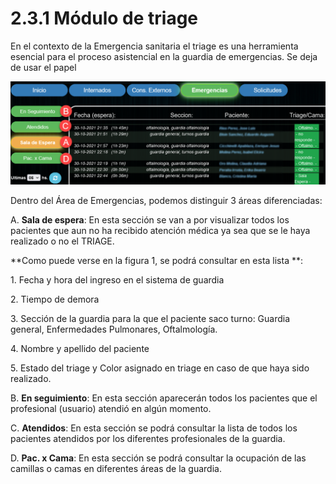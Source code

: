 # 2.3.1 Módulo de triage

En el contexto de la Emergencia sanitaria el triage es una herramienta esencial para el proceso asistencial en la guardia de emergencias. Se deja de usar el papel

![](<../../.gitbook/assets/b 231.png>)

Dentro del Área de Emergencias, podemos distinguir 3 áreas diferenciadas:

A.      **Sala de espera**: En esta sección se van a por visualizar todos los pacientes que aun no ha recibido atención médica ya sea que se le haya realizado o no el TRIAGE.

&#x20;

**Como puede verse en la figura 1, se podrá consultar en esta lista **:

1\.      Fecha y hora del ingreso en el sistema de guardia

2\.      Tiempo de demora

3\.      Sección de la guardia para la que el paciente saco turno: Guardia general, Enfermedades Pulmonares, Oftalmología.

4\.      Nombre y apellido del paciente

5\.      Estado del triage y Color asignado en triage en caso de que haya sido realizado.

B.      **En seguimiento**: En esta sección aparecerán todos los pacientes que el profesional (usuario) atendió en algún momento.

C.      **Atendidos**: En esta sección se podrá consultar la lista de todos los pacientes atendidos por los diferentes profesionales de la guardia.

D.      **Pac. x Cama**: En esta sección se podrá consultar la ocupación de las camillas o camas en diferentes áreas de la guardia.
